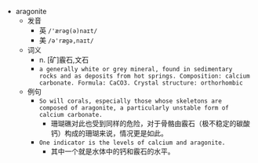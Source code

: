 - aragonite
  - 发音
    - 英 `/'ærəg(ə)naɪt/`
    - 美 `/ə'rægə,naɪt/`
  - 词义
    - n. [矿]霰石,文石
    - `a generally white or grey mineral, found in sedimentary rocks and as deposits from hot springs. Composition: calcium carbonate. Formula: CaCO3. Crystal structure: orthorhombic `
  - 例句
    - `So will corals, especially those whose skeletons are composed of aragonite, a particularly unstable form of calcium carbonate.`
      - 珊瑚礁对此也受到同样的危险，对于骨骼由霰石（极不稳定的碳酸钙）构成的珊瑚来说，情况更是如此。
    - `One indicator is the levels of calcium and aragonite.`
      - 其中一个就是水体中的钙和霰石的水平。

